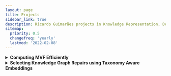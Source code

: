 ```yaml
---
layout: page
title: Projects
sidebar_link: true
description: Ricardo Guimarães projects in Knowledge Representation, Description Logics, Representation Learning and related topics
sitemap:
  priority: 0.5
  changefreq: 'yearly'
  lastmod: '2022-02-08'
---
```


<details><summary><b>Computing MVF Efficiently</b></summary>
<p>

In our novel approach to learning ontologies from knowledge graphs, we need to compute a graph metric which we call MVF. This metric indicates the maximum number of vertices that a walk in the graph can visit, given a fixed starting point. Computing this metric is linear on the size of the graph but, as we handle large graphs, we still need to find ways to optimise the MVF's computation, especially when doing it for multiple vertices. Not only that, we have to consider derivations of the original knowledge graph that are exponentially large on its size. The project would consist of devising, implementing and evaluating methods for efficient computation of the MVF, and that can also provide other useful information about the graph.

</p>
</details>

<details><summary><b>Selecting Knowledge Graph Repairs using Taxonomy Aware Embeddings</b></summary>
<p>

While Knowledge Graphs are becoming increasing popular, one persistent issue concerns the quality of data. Sometimes not only the information described is incomplete, but it is also incorrect. One can rely on ontological approaches or machine learning techniques using knowledge graph embeddings to fix incorrect information in such graphs. This project's primary research goal is to investigate the combination of methods in the mentioned approaches. Embeddings that can relate to the taxonomical rules in the Knowledge Graphs are particularly promising.

</p>
</details>
